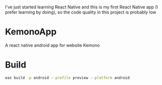 I've just started learning React Native and this is my first React Native app (I prefer learning by doing), so the code quality in this project is probably low

# KemonoApp
A react native android app for website Kemono

# Build
```bat
eas build -p android --profile preview --platform android
```
